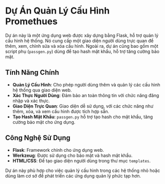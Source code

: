 # Dự Án Quản Lý Cấu Hình Promethues

Dự án này là một ứng dụng web được xây dựng bằng Flask, hỗ trợ quản lý cấu hình hệ thống. Nó cung cấp một giao diện người dùng trực quan để thêm, xem, chỉnh sửa và xóa cấu hình. Ngoài ra, dự án cũng bao gồm một script phụ (`passgen.py`) dùng để tạo hash mật khẩu, hỗ trợ tăng cường bảo mật.

## Tính Năng Chính

- **Quản Lý Cấu Hình**: Cho phép người dùng thêm và quản lý các cấu hình hệ thống qua giao diện web.
- **Xác Thực Người Dùng**: Đảm bảo an toàn thông tin với chức năng đăng nhập và xác thực.
- **Giao Diện Trực Quan**: Giao diện dễ sử dụng, với các chức năng như thêm, xóa, và xem cấu hình được tích hợp sẵn.
- **Tạo Hash Mật Khẩu**: `passgen.py` hỗ trợ tạo hash cho mật khẩu, tăng cường bảo mật cho ứng dụng.

## Công Nghệ Sử Dụng

- **Flask**: Framework chính cho ứng dụng web.
- **Werkzeug**: Được sử dụng cho bảo mật và hash mật khẩu.
- **HTML/CSS**: Để tạo giao diện người dùng trong thư mục `templates`.

Dự án này phù hợp cho việc quản lý cấu hình trong các hệ thống nhỏ hoặc dùng làm cơ sở để phát triển các ứng dụng quản lý phức tạp hơn.
